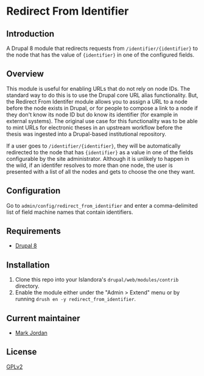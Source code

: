 # Redirect From Identifier

## Introduction

A Drupal 8 module that redirects requests from `/identifier/{identifier}` to the node that has the value of `{identifier}` in one of the configured fields. 

## Overview

This module is useful for enabling URLs that do not rely on node IDs. The standard way to do this is to use the Drupal core URL alias functionality. But, the Redirect From Identifer module allows you to assign a URL to a node before the node exists in Drupal, or for people to compose a link to a node if they don't know its node ID but do know its identifier (for example in external systems). The original use case for this functionality was to be able to mint URLs for electronic theses in an upstream workflow before the thesis was ingested into a Drupal-based institutional repository.

If a user goes to `/identifier/{identifier}`, they will be automatically redirected to the node that has `{identifier}` as a value in one of the fields configurable by the site administrator. Although it is unlikely to happen in the wild, if an identifer resolves to more than one node, the user is presented with a list of all the nodes and gets to choose the one they want.

## Configuration

Go to `admin/config/redirect_from_identifier` and enter a comma-delimited list of field machine names that contain identifiers.

## Requirements

* [Drupal 8](https://github.com/Islandora/islandora)

## Installation

1. Clone this repo into your Islandora's `drupal/web/modules/contrib` directory.
1. Enable the module either under the "Admin > Extend" menu or by running `drush en -y redirect_from_identifier`.

## Current maintainer

* [Mark Jordan](https://github.com/mjordan)

## License

[GPLv2](http://www.gnu.org/licenses/gpl-2.0.txt)
